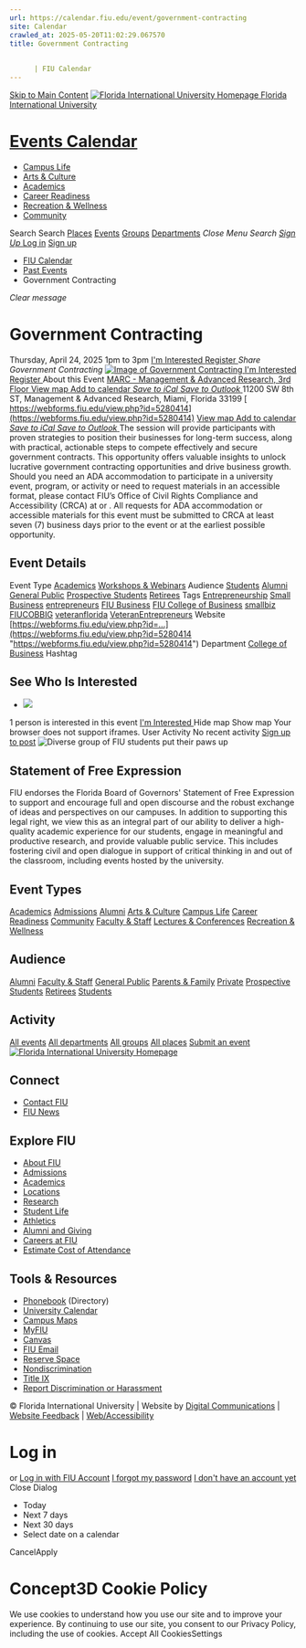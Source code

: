 ```yaml
---
url: https://calendar.fiu.edu/event/government-contracting
site: Calendar
crawled_at: 2025-05-20T11:02:29.067570
title: Government Contracting 
    
    
      | FIU Calendar
---
```


[Skip to Main Content](https://calendar.fiu.edu/event/government-contracting#main-content)
[![Florida International University Homepage](https://digicdn.fiu.edu/core/_assets/images/logo-top.png) Florida International University](https://www.fiu.edu)
# [Events Calendar ](https://calendar.fiu.edu/)
  * [Campus Life](https://calendar.fiu.edu/calendar?event_types%5B%5D=127595)
  * [Arts & Culture](https://calendar.fiu.edu/calendar?event_types%5B%5D=127590)
  * [Academics](https://calendar.fiu.edu/calendar?event_types%5B%5D=127582)
  * [Career Readiness](https://calendar.fiu.edu/calendar?event_types%5B%5D=127584)
  * [Recreation & Wellness](https://calendar.fiu.edu/calendar?event_types%5B%5D=127603)
  * [Community](https://calendar.fiu.edu/calendar?event_types%5B%5D=127601)


Search Search
[Places](https://calendar.fiu.edu/search/places) [Events](https://calendar.fiu.edu/calendar) [Groups](https://calendar.fiu.edu/search/groups) [Departments](https://calendar.fiu.edu/search/departments)
_Close Menu_
_Search_ [ _Sign Up_ ](https://calendar.fiu.edu/signup)
[Log in](https://calendar.fiu.edu/auth/shib_login?previous_url=https%3A%2F%2Fcalendar.fiu.edu%2Fevent%2Fgovernment-contracting) [Sign up](https://calendar.fiu.edu/signup)
  * [FIU Calendar](https://calendar.fiu.edu/)
  * [Past Events](https://calendar.fiu.edu/calendar/day/2025/4/24)
  * Government Contracting 


_Clear message_
# Government Contracting 
Thursday, April 24, 2025 1pm to 3pm 
[ I'm Interested ](https://calendar.fiu.edu/event/49119335934319/confirm?return=https%3A%2F%2Fcalendar.fiu.edu%2Fevent%2Fgovernment-contracting)
[ Register ](https://webforms.fiu.edu/view.php?id=5280414)
_Share Government Contracting_
[ ![Image of Government Contracting ](https://localist-images.azureedge.net/photos/49119336012154/card/e06bf088d1f81e5195375734c8f184ec00122a35.jpg) ](https://calendar.fiu.edu/photo/49119336012154)
[ I'm Interested ](https://calendar.fiu.edu/event/49119335934319/confirm?return=https%3A%2F%2Fcalendar.fiu.edu%2Fevent%2Fgovernment-contracting)
[ Register ](https://webforms.fiu.edu/view.php?id=5280414)
About this Event
[ MARC - Management & Advanced Research, 3rd Floor ](https://calendar.fiu.edu/marc) [View map ](https://calendar.fiu.edu/event/government-contracting#about_map)
[Add to calendar ](https://calendar.fiu.edu/event/government-contracting)
[ _Save to iCal_ ](https://calendar.fiu.edu/event/government-contracting.ics "Save to iCal") [ _Save to Outlook_ ](https://calendar.fiu.edu/event/government-contracting.ics "Save to Outlook")
11200 SW 8th ST, Management & Advanced Research, Miami, Florida 33199
[ https://webforms.fiu.edu/view.php?id=5280414](https://webforms.fiu.edu/view.php?id=5280414)
[View map ](https://calendar.fiu.edu/event/government-contracting#about_map)
[Add to calendar ](https://calendar.fiu.edu/event/government-contracting)
[ _Save to iCal_ ](https://calendar.fiu.edu/event/government-contracting.ics "Save to iCal") [ _Save to Outlook_ ](https://calendar.fiu.edu/event/government-contracting.ics "Save to Outlook")
The session will provide participants with proven strategies to position their businesses for long-term success, along with practical, actionable steps to compete effectively and secure government contracts. This opportunity offers valuable insights to unlock lucrative government contracting opportunities and drive business growth.
Should you need an ADA accommodation to participate in a university event, program, or activity or need to request materials in an accessible format, please contact FIU’s Office of Civil Rights Compliance and Accessibility (CRCA) at or . All requests for ADA accommodation or accessible materials for this event must be submitted to CRCA at least seven (7) business days prior to the event or at the earliest possible opportunity. 
## Event Details
Event Type
[Academics](https://calendar.fiu.edu/search/events?event_types%5B%5D=127582) [Workshops & Webinars](https://calendar.fiu.edu/search/events?event_types%5B%5D=127588)
Audience
[Students](https://calendar.fiu.edu/search/events?event_types%5B%5D=121719) [Alumni](https://calendar.fiu.edu/search/events?event_types%5B%5D=121721) [General Public](https://calendar.fiu.edu/search/events?event_types%5B%5D=121722) [Prospective Students](https://calendar.fiu.edu/search/events?event_types%5B%5D=121723) [Retirees](https://calendar.fiu.edu/search/events?event_types%5B%5D=37290279036119)
Tags
[Entrepreneurship](https://calendar.fiu.edu/search/events?event_types%5B%5D=10350) [Small Business](https://calendar.fiu.edu/search/events?event_types%5B%5D=10595) [entrepreneurs](https://calendar.fiu.edu/search/events?event_types%5B%5D=20896) [FIU Business](https://calendar.fiu.edu/search/events?event_types%5B%5D=128751) [FIU College of Business](https://calendar.fiu.edu/search/events?event_types%5B%5D=129024) [smallbiz](https://calendar.fiu.edu/search/events?event_types%5B%5D=39234639220225) [FIUCOBBIG](https://calendar.fiu.edu/search/events?event_types%5B%5D=48895650253669) [veteranflorida](https://calendar.fiu.edu/search/events?event_types%5B%5D=49151848339851) [VeteranEntrepreneurs](https://calendar.fiu.edu/search/events?event_types%5B%5D=49151848340876)
Website
[https://webforms.fiu.edu/view.php?id=...](https://webforms.fiu.edu/view.php?id=5280414 "https://webforms.fiu.edu/view.php?id=5280414")
Department
[College of Business](https://calendar.fiu.edu/department/college_of_business)
Hashtag
##  See Who Is Interested 
  * ![](https://localist-images.azureedge.net/photos/664326/small/7eb1b843932ccca9c16245cc99f64d88370c9c69.jpg)


1 person  is interested in this event
[ I'm Interested ](https://calendar.fiu.edu/event/49119335934319/confirm?return=https%3A%2F%2Fcalendar.fiu.edu%2Fevent%2Fgovernment-contracting)
Hide map Show map
Your browser does not support iframes.
User Activity
No recent activity
[Sign up to post](https://calendar.fiu.edu/auth/shib_login?previous_url=https%3A%2F%2Fcalendar.fiu.edu%2Fevent%2Fgovernment-contracting)
![Diverse group of FIU students put their paws up](https://www.fiu.edu/_assets/images/thumbnail-students-paw.jpg)
## Statement of Free Expression
FIU endorses the Florida Board of Governors' Statement of Free Expression to support and encourage full and open discourse and the robust exchange of ideas and perspectives on our campuses. In addition to supporting this legal right, we view this as an integral part of our ability to deliver a high-quality academic experience for our students, engage in meaningful and productive research, and provide valuable public service. This includes fostering civil and open dialogue in support of critical thinking in and out of the classroom, including events hosted by the university.
## Event Types
[Academics](https://calendar.fiu.edu/calendar?event_types%5B%5D=127582)
[Admissions](https://calendar.fiu.edu/calendar?event_types%5B%5D=127583)
[Alumni](https://calendar.fiu.edu/calendar?event_types%5B%5D=127589)
[Arts & Culture](https://calendar.fiu.edu/calendar?event_types%5B%5D=127590)
[Campus Life](https://calendar.fiu.edu/calendar?event_types%5B%5D=127595)
[Career Readiness](https://calendar.fiu.edu/calendar?event_types%5B%5D=127584)
[Community](https://calendar.fiu.edu/calendar?event_types%5B%5D=127601)
[Faculty & Staff](https://calendar.fiu.edu/calendar?event_types%5B%5D=127602)
[Lectures & Conferences](https://calendar.fiu.edu/calendar?event_types%5B%5D=127587)
[Recreation & Wellness](https://calendar.fiu.edu/calendar?event_types%5B%5D=127603)
## Audience
[Alumni](https://calendar.fiu.edu/calendar?event_types%5B%5D=121721)
[Faculty & Staff](https://calendar.fiu.edu/calendar?event_types%5B%5D=121720)
[General Public](https://calendar.fiu.edu/calendar?event_types%5B%5D=121722)
[Parents & Family](https://calendar.fiu.edu/calendar?event_types%5B%5D=36918157286658)
[Private](https://calendar.fiu.edu/calendar?event_types%5B%5D=129753)
[Prospective Students](https://calendar.fiu.edu/calendar?event_types%5B%5D=121723)
[Retirees](https://calendar.fiu.edu/calendar?event_types%5B%5D=37290279036119)
[Students](https://calendar.fiu.edu/calendar?event_types%5B%5D=121719)
## Activity
[All events](https://calendar.fiu.edu/search?what=events)
[All departments](https://calendar.fiu.edu/search/departments)
[All groups](https://calendar.fiu.edu/search?what=groups)
[All places](https://calendar.fiu.edu/search?what=places)
[Submit an event](https://calendar.fiu.edu/admin/events/new/basic-information)
[ ![Florida International University Homepage](https://digicdn.fiu.edu/core/_assets/images/footer-logo.svg) ](https://www.fiu.edu/)
## Connect
  * [Contact FIU](https://www.fiu.edu/about/contact-us/index.html)
  * [FIU News](https://news.fiu.edu/)


## Explore FIU
  * [About FIU](https://www.fiu.edu/about/index.html)
  * [Admissions](https://www.fiu.edu/admissions/index.html)
  * [Academics](https://www.fiu.edu/academics/index.html)
  * [Locations](https://www.fiu.edu/locations/index.html)
  * [Research](https://www.fiu.edu/research/index.html)
  * [Student Life](https://www.fiu.edu/student-life/index.html)
  * [Athletics](https://www.fiu.edu/athletics/index.html)
  * [Alumni and Giving](https://www.fiu.edu/alumni-and-giving/index.html)
  * [Careers at FIU](https://hr.fiu.edu/careers/)
  * [Estimate Cost of Attendance](https://onestop.fiu.edu/finances/estimate-your-costs/)


## Tools & Resources
  * [Phonebook](https://phonebook.fiu.edu) (Directory)
  * [University Calendar](https://calendar.fiu.edu/)
  * [Campus Maps](https://campusmaps.fiu.edu/)
  * [MyFIU](https://my.fiu.edu/)
  * [Canvas](https://canvas.fiu.edu)
  * [FIU Email](http://mail.fiu.edu/)
  * [Reserve Space](https://reservespace.fiu.edu/make-reservation/)
  * [Nondiscrimination](https://ace.fiu.edu/civil-rights-and-accessibility/harassment-and-discrimination/)
  * [Title IX](https://ace.fiu.edu/title-ix/)
  * [Report Discrimination or Harassment](https://report.fiu.edu/)


© Florida International University  | Website by [Digital Communications](https://stratcomm.fiu.edu/digital-print/websites/) | [Website Feedback](https://webforms.fiu.edu/view.php?id=370774&element_5=https://calendar.fiu.edu/https://calendar.fiu.edu/) | [Web/Accessibility](https://accessibility.fiu.edu/)
# Log in
or
[Log in with FIU Account](https://calendar.fiu.edu/auth/shib_login?previous_url=https%3A%2F%2Fcalendar.fiu.edu%2Fevent%2Fgovernment-contracting)
[I forgot my password](https://calendar.fiu.edu/auth/forgot) [I don't have an account yet](https://calendar.fiu.edu/signup)
Close Dialog
  * Today
  * Next 7 days
  * Next 30 days
  * Select date on a calendar


CancelApply
# Concept3D Cookie Policy
We use cookies to understand how you use our site and to improve your experience. By continuing to use our site, you consent to our Privacy Policy, including the use of cookies. 
Accept All CookiesSettings
